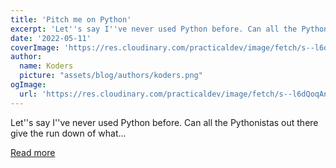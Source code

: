 ```yaml
---
title: 'Pitch me on Python'
excerpt: 'Let''s say I''ve never used Python before. Can all the Pythonistas out there give the run down of what...'
date: '2022-05-11'
coverImage: 'https://res.cloudinary.com/practicaldev/image/fetch/s--l6dQoqAn--/c_imagga_scale,f_auto,fl_progressive,h_420,q_auto,w_1000/https://dev-to-uploads.s3.amazonaws.com/uploads/articles/a2qmot4u7vyjg3j93vjq.png'
author:
  name: Koders
  picture: "assets/blog/authors/koders.png"
ogImage:
  url: 'https://res.cloudinary.com/practicaldev/image/fetch/s--l6dQoqAn--/c_imagga_scale,f_auto,fl_progressive,h_420,q_auto,w_1000/https://dev-to-uploads.s3.amazonaws.com/uploads/articles/a2qmot4u7vyjg3j93vjq.png'
---
```


Let''s say I''ve never used Python before. Can all the Pythonistas out there give the run down of what...

[Read more](https://dev.to/ben/pitch-me-on-python-1loj)
